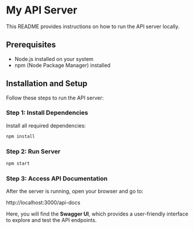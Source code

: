 # My API Server

This README provides instructions on how to run the API server locally.

## Prerequisites
- Node.js installed on your system
- npm (Node Package Manager) installed

## Installation and Setup

Follow these steps to run the API server:

### Step 1: Install Dependencies
Install all required dependencies:
```bash
npm install
```

### Step 2: Run Server
```bash
npm start
```

### Step 3: Access API Documentation
After the server is running, open your browser and go to:

http://localhost:3000/api-docs

Here, you will find the **Swagger UI**, which provides a user-friendly interface to explore and test the API endpoints.